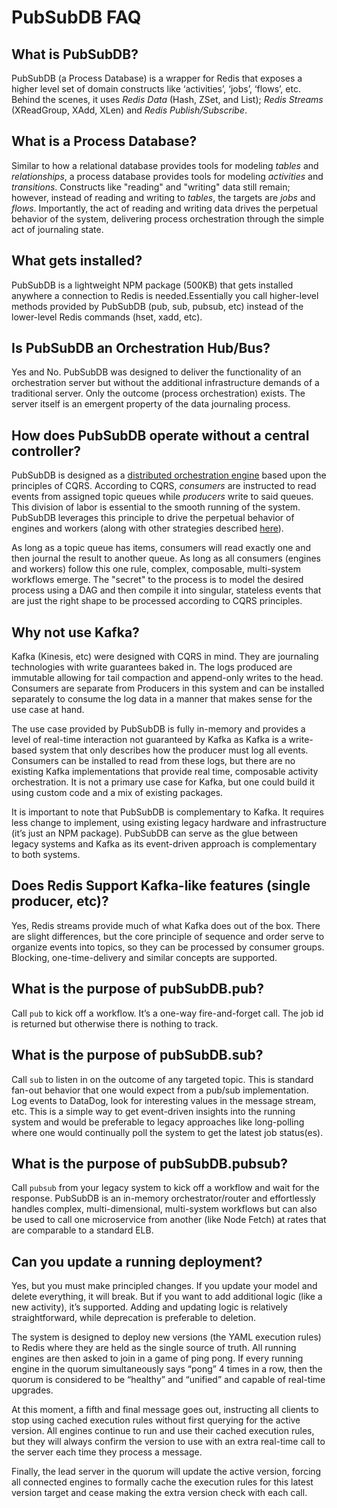 # PubSubDB FAQ

## What is PubSubDB?
PubSubDB (a Process Database) is a wrapper for Redis that exposes a higher level set of domain constructs like ‘activities’, ‘jobs’, ‘flows’, etc. Behind the scenes, it uses *Redis Data* (Hash, ZSet, and List); *Redis Streams* (XReadGroup, XAdd, XLen) and *Redis Publish/Subscribe*.

## What is a Process Database?
Similar to how a relational database provides tools for modeling *tables* and  *relationships*, a process database provides tools for modeling *activities* and *transitions*. Constructs like "reading" and "writing" data still remain; however, instead of reading and writing to *tables*, the targets are *jobs* and *flows*. Importantly, the act of reading and writing data drives the perpetual behavior of the system, delivering process orchestration through the simple act of journaling state.

## What gets installed?
PubSubDB is a lightweight NPM package (500KB) that gets installed anywhere a connection to Redis is needed.Essentially you call higher-level methods provided by PubSubDB (pub, sub, pubsub, etc) instead of the lower-level Redis commands (hset, xadd, etc).

## Is PubSubDB an Orchestration Hub/Bus?
Yes and No. PubSubDB was designed to deliver the functionality of an orchestration server but without the additional infrastructure demands of a traditional server. Only the outcome (process orchestration) exists. The server itself is an emergent property of the data journaling process.

## How does PubSubDB operate without a central controller?
PubSubDB is designed as a [distributed orchestration engine](./architecture.md) based upon the principles of CQRS. According to CQRS, *consumers* are instructed to read events from assigned topic queues while *producers* write to said queues. This division of labor is essential to the smooth running of the system. PubSubDB leverages this principle to drive the perpetual behavior of engines and workers (along with other strategies described [here](./architecture.md)). 

As long as a topic queue has items, consumers will read exactly one and then journal the result to another queue. As long as all consumers (engines and workers) follow this one rule, complex, composable, multi-system workflows emerge. The "secret" to the process is to model the desired process using a DAG and then compile it into singular, stateless events that are just the right shape to be processed according to CQRS principles.

## Why not use Kafka?
Kafka (Kinesis, etc) were designed with CQRS in mind. They are journaling technologies with write guarantees baked in. The logs produced are immutable allowing for tail compaction and append-only writes to the head. Consumers are separate from Producers in this system and can be installed separately to consume the log data in a manner that makes sense for the use case at hand.

The use case provided by PubSubDB is fully in-memory and provides a level of real-time interaction not guaranteed by Kafka as Kafka is a write-based system that only describes how the producer must log all events. Consumers can be installed to read from these logs, but there are no existing Kafka implementations that provide real time, composable activity orchestration. It is not a primary use case for Kafka, but one could build it using custom code and a mix of existing packages.

It is important to note that PubSubDB is complementary to Kafka. It requires less change to implement, using existing legacy hardware and infrastructure (it’s just an NPM package). PubSubDB can serve as the glue between legacy systems and Kafka as its event-driven approach is complementary to both systems.

## Does Redis Support Kafka-like features (single producer, etc)?
Yes, Redis streams provide much of what Kafka does out of the box. There are slight differences, but the core principle of sequence and order serve to organize events into topics, so they can be processed by consumer groups. Blocking, one-time-delivery and similar concepts are supported.

## What is the purpose of pubSubDB.pub?
Call `pub` to kick off a workflow. It’s a one-way fire-and-forget call. The job id is returned but otherwise there is nothing to track.

## What is the purpose of pubSubDB.sub?
Call `sub` to listen in on the outcome of any targeted topic. This is standard fan-out behavior that one would expect from a pub/sub implementation. Log events to DataDog, look for interesting values in the message stream, etc. This is a simple way to get event-driven insights into the running system and would be preferable to legacy approaches like long-polling where one would continually poll the system to get the latest job status(es).

## What is the purpose of pubSubDB.pubsub?
Call `pubsub` from your legacy system to kick off a workflow and wait for the response. PubSubDB is an in-memory orchestrator/router and effortlessly handles complex, multi-dimensional, multi-system workflows but can also be used to call one microservice from another (like Node Fetch) at rates that are comparable to a standard ELB.

## Can you update a running deployment?
Yes, but you must make principled changes. If you update your model and delete everything, it will break. But if you want to add additional logic (like a new activity), it’s supported. Adding and updating logic is relatively straightforward, while deprecation is preferable to deletion.

The system is designed to deploy new versions (the YAML execution rules) to Redis where they are held as the single source of truth. All running engines are then asked to join in a game of ping pong. If every running engine in the quorum simultaneously says “pong” 4 times in a row, then the quorum is considered to be “healthy” and “unified” and capable of real-time upgrades. 

At this moment, a fifth and final message goes out, instructing all clients to stop using cached execution rules without first querying for the active version. All engines continue to run and use their cached execution rules, but they will always confirm the version to use with an extra real-time call to the server each time they process a message. 

Finally, the lead server in the quorum will update the active version, forcing all connected engines to formally cache the execution rules for this latest version target and cease making the extra version check with each call.
